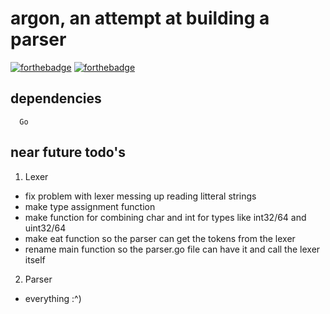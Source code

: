 # argon, an attempt at building a parser
[![forthebadge](http://forthebadge.com/images/badges/designed-in-ms-paint.svg)](http://forthebadge.com)
[![forthebadge](http://forthebadge.com/images/badges/powered-by-jeffs-keyboard.svg)](http://forthebadge.com)


## dependencies


```
  Go
```

## near future todo's

1. Lexer
  * fix problem with lexer messing up reading litteral strings
  * make type assignment function
  * make function for combining char and int for types like int32/64 and uint32/64
  * make eat function so the parser can get the tokens from the lexer
  * rename main function so the parser.go file can have it and call the lexer itself
2. Parser
  * everything :^)
